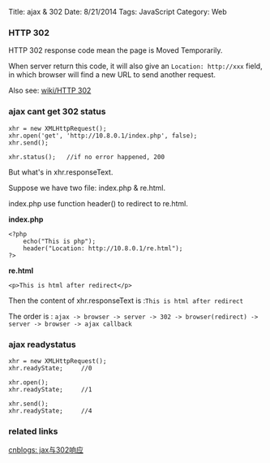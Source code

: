 Title: ajax & 302
Date: 8/21/2014
Tags: JavaScript
Category: Web

### HTTP 302

HTTP 302 response code mean the page is Moved Temporarily.

When server return this code, it will also give an `Location: http://xxx` field, in which browser will find a new URL to send another request.

Also see: [wiki/HTTP 302](http://en.wikipedia.org/wiki/HTTP_302)

### ajax cant get 302 status
	xhr = new XMLHttpRequest();
	xhr.open('get', 'http://10.8.0.1/index.php', false);
	xhr.send();
	
	xhr.status();	//if no error happened, 200
				
But what's in xhr.responseText.

Suppose we have two file: index.php & re.html.

index.php use function header() to redirect to re.html.
	
**index.php**

	<?php
		echo("This is php");
		header("Location: http://10.8.0.1/re.html");
	?>
	
**re.html**

	<p>This is html after redirect</p>

Then the content of xhr.responseText is :`This is html after redirect`

The order is :
`ajax -> browser -> server -> 302 -> browser(redirect) -> server -> browser -> ajax callback`
	
###  ajax readystatus

	xhr = new XMLHttpRequest();	
	xhr.readyState;		//0
	
	xhr.open();
	xhr.readyState;		//1
	
	xhr.send();
	xhr.readyState;		//4
### related links
[cnblogs: jax与302响应](http://www.cnblogs.com/dudu/p/ajax_302_found.html)
